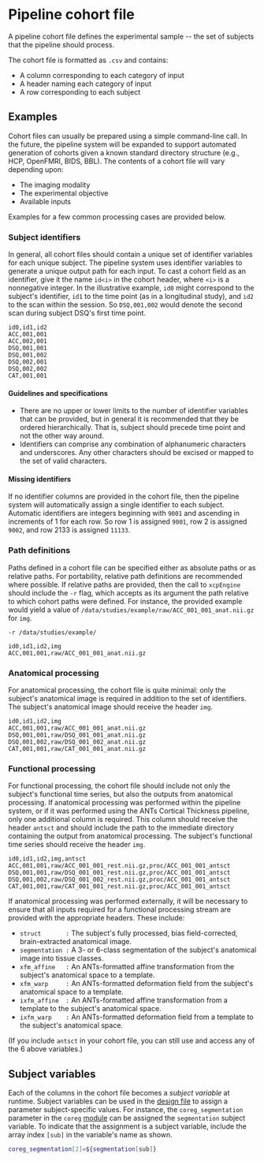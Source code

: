 # Pipeline cohort file

A pipeline cohort file defines the experimental sample -- the set of subjects that the pipeline should process.

 The cohort file is formatted as `.csv` and contains:

 * A column corresponding to each category of input
 * A header naming each category of input
 * A row corresponding to each subject

## Examples

Cohort files can usually be prepared using a simple command-line call. In the future, the pipeline system will be expanded to support automated generation of cohorts given a known standard directory structure (e.g., HCP, OpenFMRI, BIDS, BBL). The contents of a cohort file will vary depending upon:

 * The imaging modality
 * The experimental objective
 * Available inputs

Examples for a few common processing cases are provided below.

### Subject identifiers

In general, all cohort files should contain a unique set of identifier variables for each unique subject. The pipeline system uses identifier variables to generate a unique output path for each input. To cast a cohort field as an identifier, give it the name `id<i>` in the cohort header, where `<i>` is a nonnegative integer. In the illustrative example, `id0` might correspond to the subject's identifier, `id1` to the time point (as in a longitudinal study), and `id2` to the scan within the session. So `DSQ,001,002` would denote the second scan during subject DSQ's first time point.

```
id0,id1,id2
ACC,001,001
ACC,002,001
DSQ,001,001
DSQ,001,002
DSQ,002,001
DSQ,002,002
CAT,001,001
```

#### Guidelines and specifications

 * There are no upper or lower limits to the number of identifier variables that can be provided, but in general it is recommended that they be ordered hierarchically. That is, subject should precede time point and not the other way around.
 * Identifiers can comprise any combination of alphanumeric characters and underscores. Any other characters should be excised or mapped to the set of valid characters.

#### Missing identifiers

If no identifier columns are provided in the cohort file, then the pipeline system will automatically assign a single identifier to each subject. Automatic identifiers are integers beginning with `9001` and ascending in increments of 1 for each row. So row 1 is assigned `9001`, row 2 is assigned `9002`, and row 2133 is assigned `11133`.

### Path definitions

Paths defined in a cohort file can be specified either as absolute paths or as relative paths. For portability, relative path definitions are recommended where possible. If relative paths are provided, then the call to `xcpEngine` should include the `-r` flag, which accepts as its argument the path relative to which cohort paths were defined. For instance, the provided example would yield a value of `/data/studies/example/raw/ACC_001_001_anat.nii.gz` for `img`.
```
-r /data/studies/example/

id0,id1,id2,img
ACC,001,001,raw/ACC_001_001_anat.nii.gz
```

### Anatomical processing

For anatomical processing, the cohort file is quite minimal: only the subject's anatomical image is required in addition to the set of identifiers. The subject's anatomical image should receive the header `img`.

```
id0,id1,id2,img
ACC,001,001,raw/ACC_001_001_anat.nii.gz
DSQ,001,001,raw/DSQ_001_001_anat.nii.gz
DSQ,001,002,raw/DSQ_001_002_anat.nii.gz
CAT,001,001,raw/CAT_001_001_anat.nii.gz
```

### Functional processing

For functional processing, the cohort file should include not only the subject's functional time series, but also the outputs from anatomical processing. If anatomical processing was performed within the pipeline system, or if it was performed using the ANTs Cortical Thickness pipeline, only one additional column is required. This column should receive the header `antsct` and should include the path to the immediate directory containing the output from anatomical processing. The subject's functional time series should receive the header `img`.
```
id0,id1,id2,img,antsct
ACC,001,001,raw/ACC_001_001_rest.nii.gz,proc/ACC_001_001_antsct
DSQ,001,001,raw/DSQ_001_001_rest.nii.gz,proc/ACC_001_001_antsct
DSQ,001,002,raw/DSQ_001_002_rest.nii.gz,proc/ACC_001_001_antsct
CAT,001,001,raw/CAT_001_001_rest.nii.gz,proc/ACC_001_001_antsct
```

If anatomical processing was performed externally, it will be necessary to ensure that all inputs required for a functional processing stream are provided with the appropriate headers. These include:

 * `struct       :` The subject's fully processed, bias field-corrected, brain-extracted anatomical image.
 * `segmentation :` A 3- or 6-class segmentation of the subject's anatomical image into tissue classes. 
 * `xfm_affine   :` An ANTs-formatted affine transformation from the subject's anatomical space to a template.
 * `xfm_warp     :` An ANTs-formatted deformation field from the subject's anatomical space to a template.
 * `ixfm_affine  :` An ANTs-formatted affine transformation from a template to the subject's anatomical space.
 * `ixfm_warp    :` An ANTs-formatted deformation field from a template to the subject's anatomical space.
 
(If you include `antsct` in your cohort file, you can still use and access any of the 6 above variables.)

## Subject variables

Each of the columns in the cohort file becomes a _subject variable_ at runtime. Subject variables can be used in the [design file](https://pipedocs.github.io//config/design.html) to assign a parameter subject-specific values. For instance, the `coreg_segmentation` parameter in the `coreg` [module](https://pipedocs.github.io//modules/index.html) can be assigned the `segmentation` subject variable. To indicate that the assignment is a subject variable, include the array index `[sub]` in the variable's name as shown.
``` bash
coreg_segmentation[2]=${segmentation[sub]}
```
